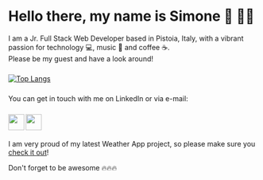 # Hello there, my name is Simone 👋 :bald_man:

I am a Jr. Full Stack Web Developer based in Pistoia, Italy, with a vibrant passion for technology :computer:, music :musical_note: and coffee :coffee:.<br />
Please be my guest and have a look around!

###
[![Top Langs](https://github-readme-stats.vercel.app/api/top-langs/?username=elmurie&langs_count=8&layout=compact)](https://github.com/elmurie/github-readme-stats)

###
You can get in touch with me on LinkedIn or via e-mail: 
###
<a href="https://www.linkedin.com/in/simone-morieri/"><img src="https://i.imgur.com/PhMEbqz.png" align="left" width="32"></a> 
<a href="mailto:elmurie@gmail.com"><img src="https://i.imgur.com/0klTwCT.png" align="left" width="32" ></a><br />
<br />
<br />
I am very proud of my latest Weather App project, so please make sure you <a href="https://github.com/elmurie/weatherapp">check it out</a>!

Don't forget to be awesome :fire::fire::fire:

